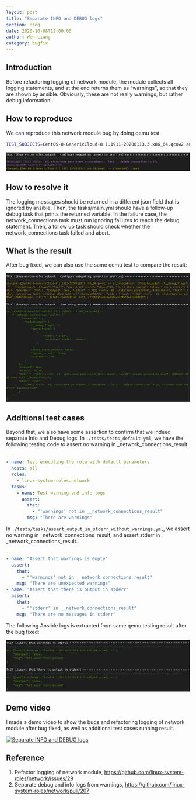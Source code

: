 ```yaml
---
layout: post
title: "Separate INFO and DEBUG logs"
section: Blog
date: 2020-10-08T12:00:00
author: Wen Liang
category: bugfix
---
```

## Introduction

Before refactoring logging of network module, the module collects all logging statements,
and at the end returns them as “warnings”, so that they are shown by ansible. Obviously,
these are not really warnings, but rather debug information..

## How to reproduce

We can reproduce this network module bug by doing qemu test.

```bash
TEST_SUBJECTS=CentOS-8-GenericCloud-8.1.1911-20200113.3.x86_64.qcow2 ansible-playbook -vv -i /usr/share/ansible/inventory/standard-inventory-qcow2 ./tests/playbooks/tests_ethernet.yml
```

![](images/wenliang_blog_figure1.png)

## How to resolve it

The logging messages should be returned in a different json field that is ignored by
ansible. Then, the tasks/main.yml should have a follow-up debug task that prints the
returned variable. In the failure case, the network_connections task must run ignoring
failures to reach the debug statement. Then, a follow up task should check whether the
network_connections task failed and abort.

## What is the result

After bug fixed, we can also use the same qemu test to compare the result:

![](images/wenliang_blog_figure2.png)

## Additional test cases

Beyond that, we also have some assertion to confirm that we indeed separate Info and Debug logs.
In `./tests/tests_default.yml`, we have the following testing code to assert no warning
in _network_connections_result.

```yaml
---
- name: Test executing the role with default parameters
  hosts: all
  roles:
    - linux-system-roles.network
  tasks:
    - name: Test warning and info logs
      assert:
        that:
          - "'warnings' not in __network_connections_result"
        msg: "There are warnings"
```

In `./tests/tasks/assert_output_in_stderr_without_warnings.yml`, we assert no warning in
_network_connections_result, and assert stderr in _network_connections_result.

```yaml
---
- name: "Assert that warnings is empty"
  assert:
    that:
      - "'warnings' not in __network_connections_result"
    msg: "There are unexpected warnings"
- name: "Assert that there is output in stderr"
  assert:
    that:
      - "'stderr' in __network_connections_result"
    msg: "There are no messages in stderr"
```

The following Ansible logs is extracted from same qemu testing result after the bug fixed:

![](images/wenliang_blog_figure3.png)


## Demo video

I made a demo video to show the bugs and refactoring logging of network module after bug fixed,
as well as additional test cases running result.

[![Separate INFO and DEBUG logs](https://img.youtube.com/vi/gmFN2wt8tv4/0.jpg)](https://www.youtube.com/watch?v=gmFN2wt8tv4)

## Reference

1. Refactor logging of network module, https://github.com/linux-system-roles/network/issues/29
2. Separate debug and info logs from warnings, https://github.com/linux-system-roles/network/pull/207
